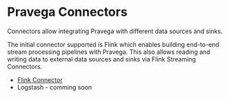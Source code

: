 <!--
Copyright (c) 2017 Dell Inc., or its subsidiaries. All Rights Reserved.

Licensed under the Apache License, Version 2.0 (the "License");
you may not use this file except in compliance with the License.
You may obtain a copy of the License at

    http://www.apache.org/licenses/LICENSE-2.0
-->
# Pravega Connectors

Connectors allow integrating Pravega with different data sources and sinks.  

The initial connector supported is Flink which enables building end-to-end stream processing pipelines with Pravega.  This also allows reading and writing data to external data sources and sinks via Flink Streaming Connectors.

- [Flink Connector](https://github.com/pravega/flink-connectors)
- Logstash - comming soon

